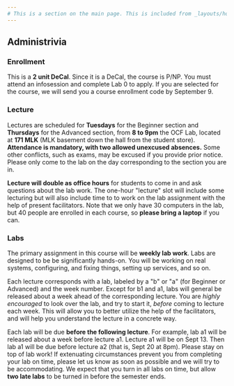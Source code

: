```yaml
---
# This is a section on the main page. This is included from _layouts/home.html.
---
```

## Administrivia

### Enrollment
This is a **2 unit DeCal**. Since it is a DeCal, the course is P/NP. You must
attend an infosession and complete Lab 0 to apply. If you are selected for the
course, we will send you a course enrollment code by September 9.

### Lecture
Lectures are scheduled for **Tuesdays** for the Beginner section and
**Thursdays** for the Advanced section, from **8 to 9pm** the OCF Lab, located
at **171 MLK** (MLK basement down the hall from the student store). **Attendance
is mandatory, with two allowed unexcused absences.** Some other conflicts, such
as exams, may be excused if you provide prior notice. Please only come to the
lab on the day corresponding to the section you are in.

**Lecture will double as office hours** for students to come in and ask
questions about the lab work. The one-hour "lecture" slot will include some
lecturing but will also include time to to work on the lab assignment with the
help of present facilitators. Note that we only have 30 computers in the lab,
but 40 people are enrolled in each course, so **please bring a laptop** if you
can.

### Labs
The primary assignment in this course will be **weekly lab work**.
Labs are designed to be be significantly hands-on. You will be working on
real systems, configuring, and fixing things, setting up services, and so on.

Each lecture corresponds with a lab, labeled by a "b" or "a" (for Beginner or
Advanced) and the week number. Except for b1 and a1, labs will general be
released about a week ahead of the corresponding lecture. You are *highly
encouraged* to look over the lab, and try to start it, *before* coming to
lecture each week. This will allow you to better utilize the help of the
facilitators, and will help you understand the lecture in a concrete way.

Each lab will be due **before the following lecture**. For example, lab a1 will
be released about a week before lecture a1. Lecture a1 will be on Sept 13. Then
lab a1 will be due before lecture a2 (that is, Sept 20 at 8pm). Please stay on
top of lab work! If extenuating circumstances prevent you from completing your
lab on time, please let us know as soon as possible and we will try to be
accommodating. We expect that you turn in all labs on time, but allow **two late labs** to be turned in before the semester ends. 
